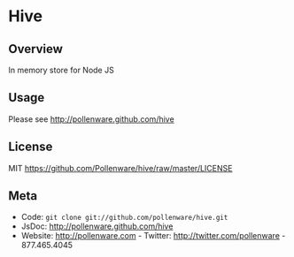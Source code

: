 Hive
=========

Overview
--------

In memory store for Node JS

Usage
-----

Please see <http://pollenware.github.com/hive>

License
-------

MIT <https://github.com/Pollenware/hive/raw/master/LICENSE>

Meta
----

* Code: `git clone git://github.com/pollenware/hive.git`
* JsDoc: <http://pollenware.github.com/hive>
* Website:  <http://pollenware.com> - Twitter: <http://twitter.com/pollenware> - 877.465.4045
